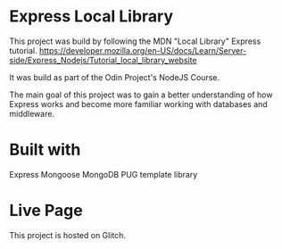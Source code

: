 # Express Local Library

This project was build by following the MDN "Local Library" Express tutorial.
https://developer.mozilla.org/en-US/docs/Learn/Server-side/Express_Nodejs/Tutorial_local_library_website

It was build as part of the Odin Project's NodeJS Course.

The main goal of this project was to gain a better understanding of how Express works and become more familiar working with databases and middleware.

# Built with

Express
Mongoose
MongoDB
PUG template library

# Live Page

This project is hosted on Glitch.
